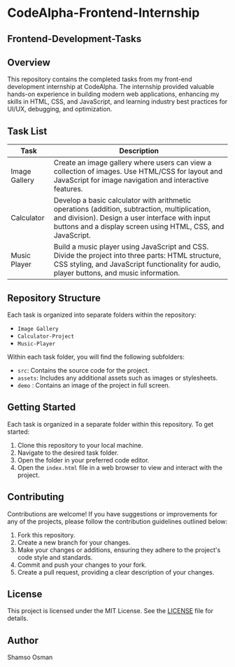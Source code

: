 # CodeAlpha-Frontend-Internship

## Frontend-Development-Tasks

## Overview

This repository contains the completed tasks from my front-end development internship at CodeAlpha. The internship provided valuable hands-on experience in building modern web applications, enhancing my skills in HTML, CSS, and JavaScript, and learning industry best practices for UI/UX, debugging, and optimization.

## Task List

| Task          | Description                                                                                                                                                                                                   |
| ------------- | ------------------------------------------------------------------------------------------------------------------------------------------------------------------------------------------------------------- |
| Image Gallery | Create an image gallery where users can view a collection of images. Use HTML/CSS for layout and JavaScript for image navigation and interactive features.                                                    |
| Calculator    | Develop a basic calculator with arithmetic operations (addition, subtraction, multiplication, and division). Design a user interface with input buttons and a display screen using HTML, CSS, and JavaScript. |
| Music Player  | Build a music player using JavaScript and CSS. Divide the project into three parts: HTML structure, CSS styling, and JavaScript functionality for audio, player buttons, and music information.               |

## Repository Structure

Each task is organized into separate folders within the repository:

- `Image Gallery`
- `Calculator-Project`
- `Music-Player`

Within each task folder, you will find the following subfolders:

- `src`: Contains the source code for the project.
- `assets`: Includes any additional assets such as images or stylesheets.
- `demo` : Contains an image of the project in full screen.

## Getting Started

Each task is organized in a separate folder within this repository. To get started:

1. Clone this repository to your local machine.
2. Navigate to the desired task folder.
3. Open the folder in your preferred code editor.
4. Open the `index.html` file in a web browser to view and interact with the project.

## Contributing

Contributions are welcome! If you have suggestions or improvements for any of the projects, please follow the contribution guidelines outlined below:

1. Fork this repository.
2. Create a new branch for your changes.
3. Make your changes or additions, ensuring they adhere to the project's code style and standards.
4. Commit and push your changes to your fork.
5. Create a pull request, providing a clear description of your changes.

## License

This project is licensed under the MIT License. See the [LICENSE](LICENSE) file for details.

## Author

Shamso Osman
